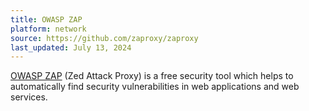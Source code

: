 ```yaml
---
title: OWASP ZAP
platform: network
source: https://github.com/zaproxy/zaproxy
last_updated: July 13, 2024
---
```


[OWASP ZAP](https://www.zaproxy.org/ "OWASP ZAP") (Zed Attack Proxy) is a free security tool which helps to automatically find security vulnerabilities in web applications and web services.
